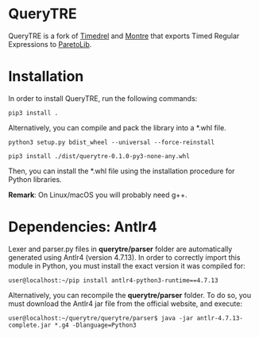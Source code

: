 # QueryTRE
QueryTRE is a fork of [Timedrel] and [Montre] that exports Timed Regular Expressions to [ParetoLib].

[Timedrel]: https://github.com/doganulus/timedrel
[Montre]: https://github.com/doganulus/montre
[ParetoLib]: https://gricad-gitlab.univ-grenoble-alpes.fr/verimag/tempo/multidimensional_search

# Installation
In order to install QueryTRE, run the following commands:

``
pip3 install .
``

Alternatively, you can compile and pack the library into a *.whl file.

``
python3 setup.py bdist_wheel --universal --force-reinstall
``

``
pip3 install ./dist/querytre-0.1.0-py3-none-any.whl 
``

Then, you can install the *.whl file using the installation procedure for Python libraries.

**Remark**: On Linux/macOS you will probably need g++.

# Dependencies: Antlr4
Lexer and parser.py files in **querytre/parser** folder are automatically generated using Antlr4 (version 4.7.13). 
In order to correctly import this module in Python, you must install the exact version it was compiled for:

``
user@localhost:~/pip install antlr4-python3-runtime==4.7.13
``

Alternatively, you can recompile the **querytre/parser** folder. To do so, you must download the Antlr4 jar file from the official website, and execute:

``
user@localhost:~/querytre/querytre/parser$ java -jar antlr-4.7.13-complete.jar *.g4 -Dlanguage=Python3
``